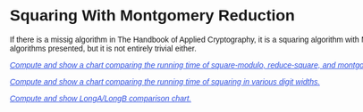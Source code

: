 <html>
<head>
<script src="../lib/BigInt.js"></script>

<script src="../lib/jsbn/jsbn.js"></script>
<script src="../lib/jsbn/jsbn2.js"></script>
<script src="../lib/jsbn/prng4.js"></script>
<script src="../lib/jsbn/rng.js"></script>

<script src="../platform.js"></script>
<script src="../math/functions-14-bit.js"></script>
<script src="../math/functions-15-bit.js"></script>
<script src="../math/functions-26-bit.js"></script>
<script src="../math/functions-28-bit.js"></script>
<script src="../math/functions-29-bit.js"></script>
<script src="../math/functions-30-bit.js"></script>
<script src="../math/long.js"></script>


<script src="../lib/jquery-1.8.2.min.js"></script>
<script src="../lib/highcharts.js"></script>

<script src="charts.js"></script>
<script src="montgomery-square.js"></script>

<style type="text/css">
body {
  font-family: "Lucida Grande", "Lucida Sans Unicode", Verdana, Arial, Helvetica, sans-serif;
}

h1, p {
  margin-left: 100px;
  width: 1024px;
}

pre {
  margin-left: 155px;
}

.chart {
  margin-left: 210px;
  width: 805px;
  height: 500px;
  border: 1px solid gray;
  display: none;
}

.spinner {
  position: relative;
  left: 369px;
  top: 217px;
}

div.codehilite pre span.c1 {
  color: blue;
}

.consistency_failure {
  border: 2px solid red;
}

.link {
  color: #3050e0;
  cursor: hand;
  text-decoration: underline;
  font-style: italic;
}

p .margin_centered {
  align: center;
}

.consistency_error {
  font-weight: bold;
  display: none;
}

</style>
</head>
<body> 

Squaring With Montgomery Reduction
==================================

If there is a missig algorithm in The Handbook of Applied Cryptography, it is a squaring algorithm
with Montgomery reduction.  It is not difficult to derive from the algorithms presented, but it is
not entirely trivial either.

<p>
  <div id="method_chart">
    <p>
      <span class="link">
	Compute and show a chart comparing the running time of square-modulo, reduce-square,
	and montgomery-square.
      </span>
      <span class="consistency_error">
	Computation halted: inconsistent results in comparison.  View console for details.
      </span>
    </p>
    <div class="chart">
    </div>
  </div>
</p>

<p>
  <div id="digit_width_chart">
    <p>
      <span class="link">
	Compute and show a chart comparing the running time of squaring in various digit widths.
      </span>
      <span class="consistency_error">
	Computation halted: inconsistent results in comparison.  View console for details.
      </span>
    </p>
    <div class="chart">
    </div>
  </div>
</p>


<p>
  <div id="AB_chart">
    <p>
      <span class="link">
	Compute and show LongA/LongB comparison chart.
      </span>
      <span class="consistency_error">
	Computation halted: inconsistent results in comparison.  View console for details.
      </span>
    </p>
    <div class="chart">
    </div>
  </div>
</p>



</body>
</html>

<!--
Local Variables:
mode: html
end:
--->
